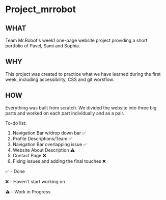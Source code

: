 # Project_mrrobot

## WHAT
Team Mr.Robot's week1 one-page website project providing a short portfolio of Pavel, Sami and Sophia.

## WHY
This project was created to practice what we have learned during the first week, including accessibility, CSS and git workflow.

## HOW
Everything was built from scratch. 
We divided the website into three big parts and worked on each part individually and as a pair.                

<p></p>
<p></p>
<p></p>
<p></p>
<p></p>
<p></p>









To-do list:

1) Navigation Bar w/drop down bar ✅
2) Profile Descriptions/Team ✅
3) Navigation Bar overlapping issue ✅
4) Website About Description ⚠️
5) Contact Page ❌
6) Fixing issues and adding the final touches ❌


✅ - Done

❌ - Haven't start working on

⚠️ - Work in Progress
